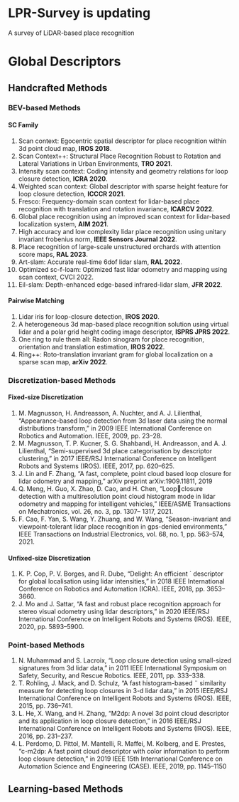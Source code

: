 # LPR-Survey is updating
A survey of LiDAR-based place recognition 

# Global Descriptors
## Handcrafted Methods
### BEV-based Methods
#### SC Family

 1. Scan context: Egocentric spatial descriptor for place recognition within 3d point cloud map, **IROS 2018**.
 2. Scan Context++: Structural Place Recognition Robust to Rotation and Lateral Variations in Urban Environments, **TRO 2021**.
 3. Intensity scan context: Coding intensity and geometry relations for loop closure detection, **ICRA 2020**.
 4. Weighted scan context: Global descriptor with sparse height feature for loop closure detection, **ICCCR 2021**.
 5. Fresco: Frequency-domain scan context for lidar-based place recognition with translation and rotation invariance, **ICARCV 2022**.
 6. Global place recognition using an improved scan context for lidar-based localization system, **AIM 2021**.
 7. High accuracy and low complexity lidar place recognition using unitary invariant frobenius norm, **IEEE Sensors Journal 2022**.
 8. Place recognition of large-scale unstructured orchards with attention score maps, **RAL 2023**.
 9. Art-slam: Accurate real-time 6dof lidar slam, **RAL 2022**.
 10. Optimized sc-f-loam: Optimized fast lidar odometry and mapping using scan context, CVCI 2022.
 11. Eil-slam: Depth-enhanced edge-based infrared-lidar slam, **JFR 2022**.
 
 #### Pairwise Matching
1. Lidar iris for loop-closure detection, **IROS 2020**.
 2. A heterogeneous 3d map-based place recognition solution using virtual lidar and a polar grid height coding image descriptor, **ISPRS JPRS 2022**.
 3. One ring to rule them all: Radon sinogram for place recognition, orientation and translation estimation, **IROS 2022**.
 4. Ring++: Roto-translation invariant gram for global localization on a sparse scan map, **arXiv 2022**. 

### Discretization-based Methods
#### Fixed-size Discretization
1. M. Magnusson, H. Andreasson, A. Nuchter, and A. J. Lilienthal, “Appearance-based loop detection from 3d laser data using the normal distributions transform,” in 2009 IEEE International Conference on Robotics and Automation. IEEE, 2009, pp. 23–28.
2. M. Magnusson, T. P. Kucner, S. G. Shahbandi, H. Andreasson, and A. J. Lilienthal, “Semi-supervised 3d place categorisation by descriptor clustering,” in 2017 IEEE/RSJ International Conference on Intelligent Robots and Systems (IROS). IEEE, 2017, pp. 620–625.
3. J. Lin and F. Zhang, “A fast, complete, point cloud based loop closure for lidar odometry and mapping,” arXiv preprint arXiv:1909.11811, 2019
4. Q. Meng, H. Guo, X. Zhao, D. Cao, and H. Chen, “Loopclosure detection with a multiresolution point cloud histogram mode in lidar odometry and mapping for intelligent vehicles,” IEEE/ASME Transactions on Mechatronics, vol. 26, no. 3, pp. 1307– 1317, 2021.
5. F. Cao, F. Yan, S. Wang, Y. Zhuang, and W. Wang, “Season-invariant and viewpoint-tolerant lidar place recognition in gps-denied environments,” IEEE Transactions on Industrial Electronics, vol. 68, no. 1, pp. 563–574, 2021.
#### Unfixed-size Discretization
1. K. P. Cop, P. V. Borges, and R. Dube, “Delight: An efficient ´ descriptor for global localisation using lidar intensities,” in 2018 IEEE International Conference on Robotics and Automation (ICRA). IEEE, 2018, pp. 3653–3660.
2. J. Mo and J. Sattar, “A fast and robust place recognition approach for stereo visual odometry using lidar descriptors,” in 2020 IEEE/RSJ International Conference on Intelligent Robots and Systems (IROS). IEEE, 2020, pp. 5893–5900.
### Point-based Methods
1. N. Muhammad and S. Lacroix, “Loop closure detection using small-sized signatures from 3d lidar data,” in 2011 IEEE International Symposium on Safety, Security, and Rescue Robotics. IEEE, 2011, pp. 333–338.
2. T. Rohling, J. Mack, and D. Schulz, “A fast histogram-based ¨ similarity measure for detecting loop closures in 3-d lidar data,” in 2015 IEEE/RSJ International Conference on Intelligent Robots and Systems (IROS). IEEE, 2015, pp. 736–741.
3. L. He, X. Wang, and H. Zhang, “M2dp: A novel 3d point cloud descriptor and its application in loop closure detection,” in 2016 IEEE/RSJ International Conference on Intelligent Robots and Systems (IROS). IEEE, 2016, pp. 231–237.
4. L. Perdomo, D. Pittol, M. Mantelli, R. Maffei, M. Kolberg, and E. Prestes, “c-m2dp: A fast point cloud descriptor with color information to perform loop closure detection,” in 2019 IEEE 15th International Conference on Automation Science and Engineering (CASE). IEEE, 2019, pp. 1145–1150
## Learning-based Methods
